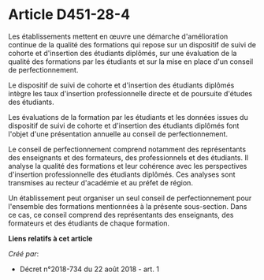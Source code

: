 # Article D451-28-4

Les établissements mettent en œuvre une démarche d'amélioration continue de la qualité des formations qui repose sur un
dispositif de suivi de cohorte et d'insertion des étudiants diplômés, sur une évaluation de la qualité des formations par les
étudiants et sur la mise en place d'un conseil de perfectionnement.

Le dispositif de suivi de cohorte et d'insertion des étudiants diplômés intègre les taux d'insertion professionnelle directe
et de poursuite d'études des étudiants.

Les évaluations de la formation par les étudiants et les données issues du dispositif de suivi de cohorte et d'insertion des
étudiants diplômés font l'objet d'une présentation annuelle au conseil de perfectionnement.

Le conseil de perfectionnement comprend notamment des représentants des enseignants et des formateurs, des professionnels et
des étudiants. Il analyse la qualité des formations et leur cohérence avec les perspectives d'insertion professionnelle des
étudiants diplômés. Ces analyses sont transmises au recteur d'académie et au préfet de région.

Un établissement peut organiser un seul conseil de perfectionnement pour l'ensemble des formations mentionnées à la présente
sous-section. Dans ce cas, ce conseil comprend des représentants des enseignants, des formateurs et des étudiants de chaque
formation.

**Liens relatifs à cet article**

_Créé par_:

  - Décret n°2018-734 du 22 août 2018 - art. 1
